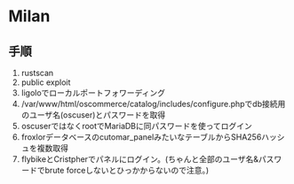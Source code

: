 # Milan

## 手順

1. rustscan
2. public exploit
3. ligoloでローカルポートフォワーディング
4. /var/www/html/oscommerce/catalog/includes/configure.phpでdb接続用のユーザ名(oscuser)とパスワードを取得
5. oscuserではなくrootでMariaDBに同パスワードを使ってログイン
6. froxlorデータベースのcutomar_panelみたいなテーブルからSHA256ハッシュを複数取得
7. flybikeとCristpherでパネルにログイン。(ちゃんと全部のユーザ名&パスワードでbrute forceしないとひっかからないので注意。)